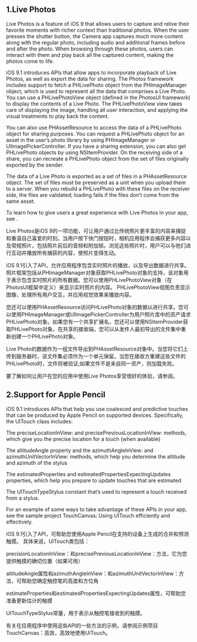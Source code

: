 ## 1.Live Photos

Live Photos is a feature of iOS 9 that allows users to capture and relive their favorite moments with richer context than traditional photos. When the user presses the shutter button, the Camera app captures much more content along with the regular photo, including audio and additional frames before and after the photo. When browsing through these photos, users can interact with them and play back all the captured content, making the photos come to life.

iOS 9.1 introduces APIs that allow apps to incorporate playback of Live Photos, as well as export the data for sharing. The Photos framework includes support to fetch a PHLivePhoto object from the PHImageManager object, which is used to represent all the data that comprises a Live Photo. You can use a PHLivePhotoView object (defined in the PhotosUI framework) to display the contents of a Live Photo. The PHLivePhotoView view takes care of displaying the image, handling all user interaction, and applying the visual treatments to play back the content.

You can also use PHAssetResource to access the data of a PHLivePhoto object for sharing purposes. You can request a PHLivePhoto object for an asset in the user’s photo library by using PHImageManager or UIImagePickerController. If you have a sharing extension, you can also get PHLivePhoto objects by using NSItemProvider. On the receiving side of a share, you can recreate a PHLivePhoto object from the set of files originally exported by the sender.

The data of a Live Photo is exported as a set of files in a PHAssetResource object. The set of files must be preserved as a unit when you upload them to a server. When you rebuild a PHLivePhoto with these files on the receiver side, the files are validated; loading fails if the files don’t come from the same asset.

To learn how to give users a great experience with Live Photos in your app, see .

Live Photos是iOS 9的一项功能，可让用户通过比传统照片更丰富的内容来捕捉和重温自己喜爱的时刻。当用户按下快门按钮时，相机应用程序会捕获更多内容以及常规照片，包括照片前后的音频和附加帧。浏览这些照片时，用户可以与他们进行互动并播放所有捕获的内容，使照片变得生动。

iOS 9.1引入了API，允许应用程序包含实时照片的播放，以及导出数据进行共享。照片框架包括从PHImageManager对象获取PHLivePhoto对象的支持，该对象用于表示包含实时照片的所有数据。您可以使用PHLivePhotoView对象（在PhotosUI框架中定义）来显示实时照片的内容。 PHLivePhotoView视图负责显示图像，处理所有用户交互，并应用视觉效果来播放内容。

您还可以使用PHAssetResource访问PHLivePhoto对象的数据以进行共享。您可以使用PHImageManager或UIImagePickerController为用户照片库中的资产请求PHLivePhoto对象。如果您有一个共享扩展名，您还可以使用NSItemProvider获取PHLivePhoto对象。在共享的接收端，您可以从发件人最初导出的文件集中重新创建一个PHLivePhoto对象。

Live Photo的数据作为一组文件导出到PHAssetResource对象中。当您将它们上传到服务器时，该文件集必须作为一个单元保留。当您在接收方重建这些文件的PHLivePhoto时，文件将被验证;如果文件不是来自同一资产，则加载失败。

要了解如何让用户在您的应用中使用Live Photos享受很好的体验，请参阅。

## 2.Support for Apple Pencil

iOS 9.1 introduces APIs that help you use coalesced and predictive touches that can be produced by Apple Pencil on supported devices. Specifically, the UITouch class includes:

The preciseLocationInView: and precisePreviousLocationInView: methods, which give you the precise location for a touch (when available)

The altitudeAngle property and the azimuthAngleInView: and azimuthUnitVectorInView: methods, which help you determine the altitude and azimuth of the stylus

The estimatedProperties and estimatedPropertiesExpectingUpdates properties, which help you prepare to update touches that are estimated

The UITouchTypeStylus constant that’s used to represent a touch received from a stylus.

For an example of some ways to take advantage of these APIs in your app, see the sample project TouchCanvas: Using UITouch efficiently and effectively.

iOS 9.1引入了API，可帮助您使用Apple Pencil在支持的设备上生成的合并和预测触摸。 具体来说，UITouch类包括：

precisionLocationInView：和precisePreviousLocationInView：方法，它为您提供触摸的确切位置（如果可用）

altitudeAngle属性和azimuthAngleInView：和azimuthUnitVectorInView：方法，可帮助您确定触控笔的高度和方位角

estimateProperties和estimatedPropertiesExpectingUpdates属性，可帮助您准备更新估计的触摸

UITouchTypeStylus常量，用于表示从触控笔接收到的触摸。

有关在应用程序中使用这些API的一些方法的示例，请参阅示例项目TouchCanvas：高效，高效地使用UITouch。


